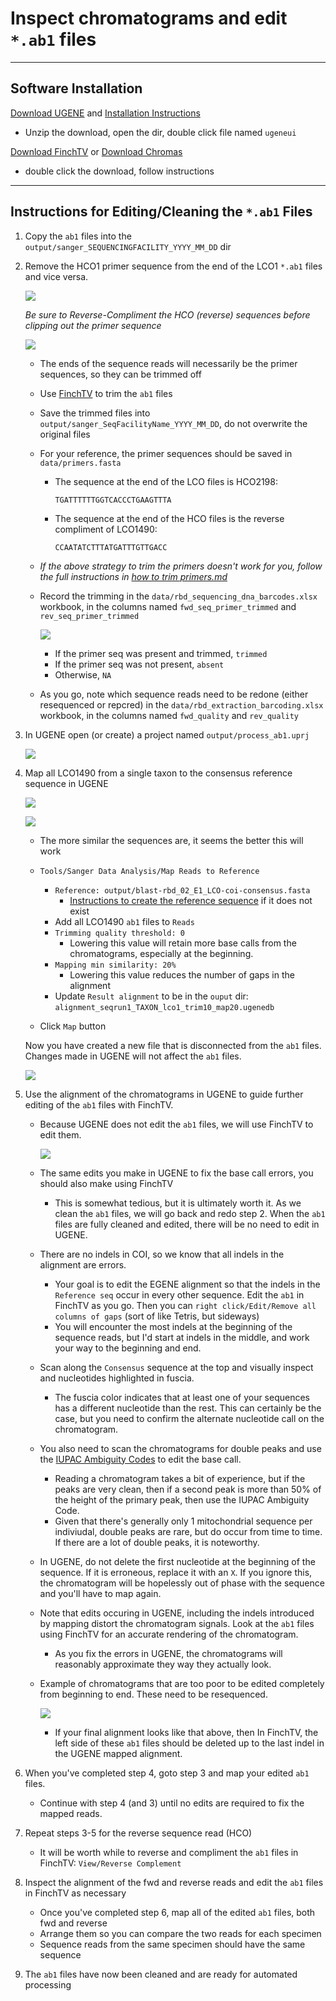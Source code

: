 # Inspect chromatograms and edit `*.ab1` files

---

## Software Installation

[Download UGENE](http://ugene.net/download-all.html) and [Installation Instructions](https://doc.ugene.net/wiki/display/UM/Download+and+Installation)

   * Unzip the download, open the dir, double click file named `ugeneui`

[Download FinchTV](https://digitalworldbiology.com/FinchTV) or [Download Chromas](https://technelysium.com.au/wp/chromas/)

   * double click the download, follow instructions

---

## Instructions for Editing/Cleaning the `*.ab1` Files

1. Copy the `ab1` files into the `output/sanger_SEQUENCINGFACILITY_YYYY_MM_DD` dir

2. Remove the HCO1 primer sequence from the end of the LCO1 `*.ab1` files and vice versa.

   ![](markdown_images/finch_lco_trim_primer.png)

   *Be sure to Reverse-Compliment the HCO (reverse) sequences before clipping out the primer sequence*
   
   ![](markdown_images/finch_hco_trim_primer.png)

   * The ends of the sequence reads will necessarily be the primer sequences, so they can be trimmed off
   * Use [FinchTV](https://digitalworldbiology.com/FinchTV) to trim the `ab1` files
   * Save the trimmed files into `output/sanger_SeqFacilityName_YYYY_MM_DD`, do not overwrite the original files
   * For your reference, the primer sequences should be saved in `data/primers.fasta`
      * The sequence at the end of the LCO files is HCO2198: 
	  
         `TGATTTTTTGGTCACCCTGAAGTTTA`
		 
      * The sequence at the end of the HCO files is the reverse compliment of LCO1490: 
	  
         `CCAATATCTTTATGATTTGTTGACC`

   * *If the above strategy to trim the primers doesn't work for you, follow the full instructions in [how to trim primers.md](./how_to_trim_primers.md)*
		 
   * Record the trimming in the `data/rbd_sequencing_dna_barcodes.xlsx` workbook, in the columns named `fwd_seq_primer_trimmed` and `rev_seq_primer_trimmed`

      ![](markdown_images/metadata_primer_trim.png)

      * If the primer seq was present and trimmed, `trimmed`
      * If the primer seq was not present, `absent`
      * Otherwise, `NA`
   * As you go, note which sequence reads need to be redone (either resequenced or repcred) in the `data/rbd_extraction_barcoding.xlsx` workbook, in the columns named `fwd_quality` and `rev_quality`

4. In UGENE open (or create) a project named `output/process_ab1.uprj`

   ![](markdown_images/ugene_process_ab1.png)


5. Map all LCO1490 from a single taxon to the consensus reference sequence in UGENE
   
   ![](markdown_images/ugene_mapping_menu.png)
   
   ![](markdown_images/ugene_mapping_settings.png)
   

   * The more similar the sequences are, it seems the better this will work
      
   * `Tools/Sanger Data Analysis/Map Reads to Reference`
      * `Reference: output/blast-rbd_02_E1_LCO-coi-consensus.fasta`
         * [Instructions to create the reference sequence](howto_create_reference.md) if it does not exist
	  * Add all LCO1490 `ab1` files to `Reads` 
      * `Trimming quality threshold: 0`
         * Lowering this value will retain more base calls from the chromatograms, especially at the beginning.
      * `Mapping min similarity: 20%`
         * Lowering this value reduces the number of gaps in the alignment
      * Update `Result alignment` to be in the `ouput` dir: `alignment_seqrun1_TAXON_lco1_trim10_map20.ugenedb`
   

   * Click `Map` button
   
   Now you have created a new file that is disconnected from the `ab1` files.  Changes made in UGENE will not affect the `ab1` files.
   
   ![](markdown_images/ugene_mapping_alignment.png)

   
6. Use the alignment of the chromatograms in UGENE to guide further editing of the `ab1` files with FinchTV.

   * Because UGENE does not edit the `ab1` files, we will use FinchTV to edit them.
   
      ![](markdown_images/finchtv_window.png)
   
   * The same edits you make in UGENE to fix the base call errors, you should also make using FinchTV
      * This is somewhat tedious, but it is ultimately worth it. As we clean the `ab1` files, we will go back and redo step 2.  When the `ab1` files are fully cleaned and edited, there will be no need to edit in UGENE.
   
   * There are no indels in COI, so we know that all indels in the alignment are errors.
      * Your goal is to edit the EGENE alignment so that the indels in the `Reference seq` occur in every other sequence.  Edit the `ab1` in FinchTV as you go.  Then you can `right click/Edit/Remove all columns of gaps` (sort of like Tetris, but sideways)
      * You will encounter the most indels at the beginning of the sequence reads, but I'd start at indels in the middle, and work your way to the beginning and end.
   
   * Scan along the `Consensus` sequence at the top and visually inspect and nucleotides highlighted in fuscia.
      * The fuscia color indicates that at least one of your sequences has a different nucleotide than the rest. This can certainly be the case, but you need to confirm the alternate nucleotide call on the chromatogram.
   
   * You also need to scan the chromatograms for double peaks and use the [IUPAC Ambiguity Codes](https://droog.gs.washington.edu/parc/images/iupac.html) to edit the base call.
      * Reading a chromatogram takes a bit of experience, but if the peaks are very clean, then if a second peak is more than 50% of the height of the primary peak, then use the IUPAC Ambiguity Code.
      * Given that there's generally only 1 mitochondrial sequence per indiviudal, double peaks are rare, but do occur from time to time. If there are a lot of double peaks, it is noteworthy.
   
   * In UGENE, do not delete the first nucleotide at the beginning of the sequence. If it is erroneous, replace it with an `X`. If you ignore this, the chromatogram will be hopelessly out of phase with the sequence and you'll have to map again.
   
   * Note that edits occuring in UGENE, including the indels introduced by mapping distort the chromatogram signals.  Look at the `ab1` files using FinchTV for an accurate rendering of the chromatogram.
      * As you fix the errors in UGENE, the chromatograms will reasonably approximate they way they actually look.
   
   * Example of chromatograms that are too poor to be edited completely from beginning to end.  These need to be resequenced.

      ![](markdown_images/ugene_mapping_alignment_stop.png)

      * If your final alignment looks like that above, then In FinchTV, the left side of these `ab1` files should be deleted up to the last indel in the UGENE mapped alignment.
   
7. When you've completed step 4, goto step 3 and map your edited `ab1` files.

   * Continue with step 4 (and 3) until no edits are required to fix the mapped reads.

8. Repeat steps 3-5 for the reverse sequence read (HCO)

   * It will be worth while to reverse and compliment the `ab1` files in FinchTV: `View/Reverse Complement`
   
9. Inspect the alignment of the fwd and reverse reads and edit the `ab1` files in FinchTV as necessary

   * Once you've completed step 6, map all of the edited `ab1` files, both fwd and reverse
   * Arrange them so you can compare the two reads for each specimen
   * Sequence reads from the same specimen should have the same sequence

10. The `ab1` files have now been cleaned and are ready for automated processing
